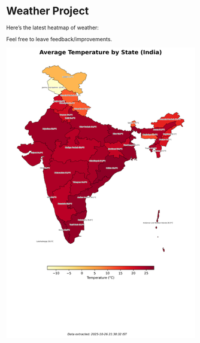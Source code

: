 # Weather Project

Here’s the latest heatmap of weather:

Feel free to leave feedback/improvements.

![India Heatmap](docs/assets/india_heatmap.png?v=FE45A2)
